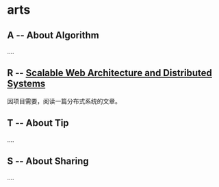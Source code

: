 # arts 

## A --  About Algorithm

....

## R -- [Scalable Web Architecture and Distributed Systems](http://www.aosabook.org/en/distsys.html)

因项目需要，阅读一篇分布式系统的文章。

## T -- About Tip

....

## S -- About Sharing

....